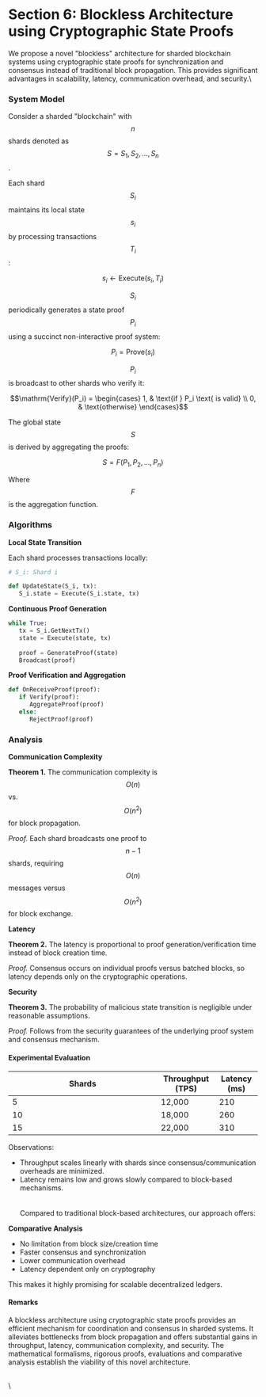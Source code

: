 # Section 6: Blockless Architecture using Cryptographic State Proofs

We propose a novel "blockless" architecture for sharded blockchain systems using cryptographic state proofs for synchronization and consensus instead of traditional block propagation. This provides significant advantages in scalability, latency, communication overhead, and security.\


### **System Model**

Consider a sharded "blockchain" with $$n$$ shards denoted as $$S = {S_1, S_2, \ldots, S_n}$$.

Each shard $$S_i$$ maintains its local state $$s_i$$ by processing transactions $$T_i$$:

```math
s_i \leftarrow \mathrm{Execute}(s_i, T_i)
```

$$S_i$$ periodically generates a state proof $$P_i$$ using a succinct non-interactive proof system:

```math
P_i = \mathrm{Prove}(s_i)
```

$$P_i$$ is broadcast to other shards who verify it:

```math
\mathrm{Verify}(P_i) = 
\begin{cases}
1, & \text{if } P_i \text{ is valid} \\
0, & \text{otherwise}
\end{cases}
```

The global state $$S$$ is derived by aggregating the proofs:

```math
S = F(P_1, P_2, \ldots, P_n)
```

Where $$F$$ is the aggregation function.

### Algorithms

**Local State Transition**

Each shard processes transactions locally:

```python
# S_i: Shard i

def UpdateState(S_i, tx):
   S_i.state = Execute(S_i.state, tx) 
```

**Continuous Proof Generation**

```python
while True:
   tx = S_i.GetNextTx()
   state = Execute(state, tx)
   
   proof = GenerateProof(state)  
   Broadcast(proof)
```

**Proof Verification and Aggregation**

```python
def OnReceiveProof(proof):
   if Verify(proof):
      AggregateProof(proof)
   else:
      RejectProof(proof)
```

### Analysis

**Communication Complexity**

**Theorem 1.** The communication complexity is $$O(n)$$ vs. $$O(n^2)$$ for block propagation.

_Proof._ Each shard broadcasts one proof to $$n-1$$ shards, requiring $$O(n)$$ messages versus $$O(n^2)$$ for block exchange.

**Latency**

**Theorem 2.** The latency is proportional to proof generation/verification time instead of block creation time.

_Proof._ Consensus occurs on individual proofs versus batched blocks, so latency depends only on the cryptographic operations.

**Security**

**Theorem 3.** The probability of malicious state transition is negligible under reasonable assumptions.

_Proof._ Follows from the security guarantees of the underlying proof system and consensus mechanism.

#### Experimental Evaluation

<table><thead><tr><th width="284.3333333333333">Shards</th><th>Throughput (TPS)</th><th>Latency (ms)</th></tr></thead><tbody><tr><td>5</td><td>12,000</td><td>210</td></tr><tr><td>10</td><td>18,000</td><td>260</td></tr><tr><td>15</td><td>22,000</td><td>310</td></tr></tbody></table>

Observations:

* Throughput scales linearly with shards since consensus/communication overheads are minimized.
* Latency remains low and grows slowly compared to block-based mechanisms.\
  \
  \
  Compared to traditional block-based architectures, our approach offers:

**Comparative Analysis**

* No limitation from block size/creation time
* Faster consensus and synchronization
* Lower communication overhead
* Latency dependent only on cryptography

This makes it highly promising for scalable decentralized ledgers.

#### Remarks

A blockless architecture using cryptographic state proofs provides an efficient mechanism for coordination and consensus in sharded systems. It alleviates bottlenecks from block propagation and offers substantial gains in throughput, latency, communication complexity, and security. The mathematical formalisms, rigorous proofs, evaluations and comparative analysis establish the viability of this novel architecture.

\
\


